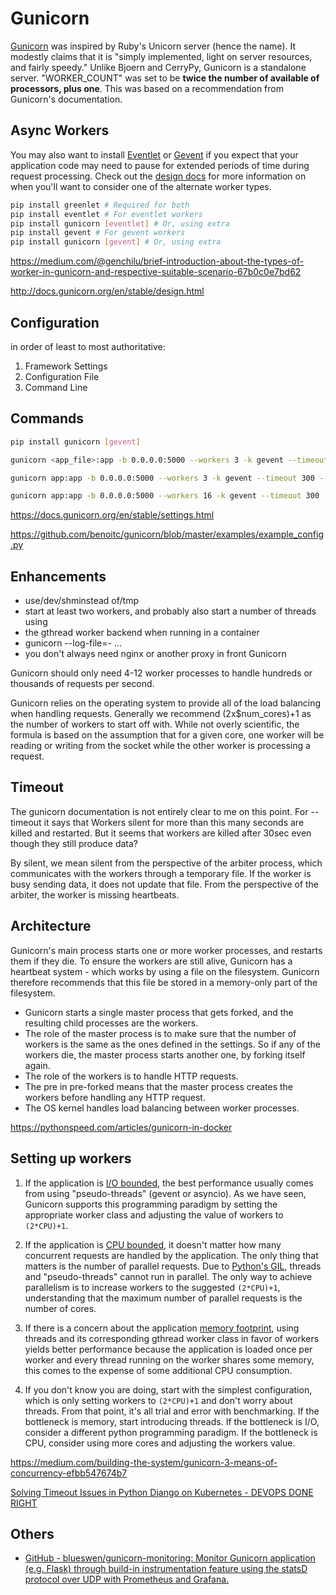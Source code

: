 # Gunicorn

[Gunicorn](http://gunicorn.org/) was inspired by Ruby's Unicorn server (hence the name). It modestly claims that it is "simply implemented, light on server resources, and fairly speedy." Unlike Bjoern and CerryPy, Gunicorn is a standalone server. "WORKER_COUNT" was set to be **twice the number of available of processors, plus one**. This was based on a recommendation from Gunicorn's documentation.

## Async Workers

You may also want to install [Eventlet](http://eventlet.net/) or [Gevent](http://www.gevent.org/) if you expect that your application code may need to pause for extended periods of time during request processing. Check out the [design docs](http://docs.gunicorn.org/en/stable/design.html) for more information on when you'll want to consider one of the alternate worker types.

```bash
pip install greenlet # Required for both
pip install eventlet # For eventlet workers
pip install gunicorn [eventlet] # Or, using extra
pip install gevent # For gevent workers
pip install gunicorn [gevent] # Or, using extra
```

https://medium.com/@genchilu/brief-introduction-about-the-types-of-worker-in-gunicorn-and-respective-suitable-scenario-67b0c0e7bd62

http://docs.gunicorn.org/en/stable/design.html

## Configuration

in order of least to most authoritative:

1. Framework Settings
2. Configuration File
3. Command Line

## Commands

```bash
pip install gunicorn [gevent]

gunicorn <app_file>:app -b 0.0.0.0:5000 --workers 3 -k gevent --timeout 300 --worker-connections 1000 --max-requests 1000000 --limit-request-line 8190 --access-logfile /var/log/gunicorn/access.log

gunicorn app:app -b 0.0.0.0:5000 --workers 3 -k gevent --timeout 300 --worker-connections 1000 --max-requests 1000000 --limit-request-line 8190 --access-logfile '-'

gunicorn app:app -b 0.0.0.0:5000 --workers 16 -k gevent --timeout 300 --worker-connections 1000 --graceful-timeout 30 --keep-alive 2 --max-requests 1000000 --max-requests-jitter 100 --limit-request-line 0 --access-logfile '-' --error-logfile '-' --log-level 'info' --access-logformat '%(h)s %(l)s %(u)s %(t)s "%(r)s" %(s)s %(b)s "%(f)s" "%(a)s"'
```

https://docs.gunicorn.org/en/stable/settings.html

https://github.com/benoitc/gunicorn/blob/master/examples/example_config.py

## Enhancements

- use/dev/shminstead of/tmp
- start at least two workers, and probably also start a number of threads using
- the gthread worker backend when running in a container
- gunicorn --log-file=- ...
- you don't always need nginx or another proxy in front Gunicorn

Gunicorn should only need 4-12 worker processes to handle hundreds or thousands of requests per second.

Gunicorn relies on the operating system to provide all of the load balancing when handling requests. Generally we recommend (2x$num_cores)+1 as the number of workers to start off with. While not overly scientific, the formula is based on the assumption that for a given core, one worker will be reading or writing from the socket while the other worker is processing a request.

## Timeout

The gunicorn documentation is not entirely clear to me on this point. For --timeout it says that Workers silent for more than this many seconds are killed and restarted. But it seems that workers are killed after 30sec even though they still produce data?

By silent, we mean silent from the perspective of the arbiter process, which communicates with the workers through a temporary file. If the worker is busy sending data, it does not update that file. From the perspective of the arbiter, the worker is missing heartbeats.

## Architecture

Gunicorn's main process starts one or more worker processes, and restarts them if they die. To ensure the workers are still alive, Gunicorn has a heartbeat system - which works by using a file on the filesystem. Gunicorn therefore recommends that this file be stored in a memory-only part of the filesystem.

- Gunicorn starts a single master process that gets forked, and the resulting child processes are the workers.
- The role of the master process is to make sure that the number of workers is the same as the ones defined in the settings. So if any of the workers die, the master process starts another one, by forking itself again.
- The role of the workers is to handle HTTP requests.
- The pre in pre-forked means that the master process creates the workers before handling any HTTP request.
- The OS kernel handles load balancing between worker processes.

https://pythonspeed.com/articles/gunicorn-in-docker

## Setting up workers

1. If the application is [I/O bounded](https://en.wikipedia.org/wiki/I/O_bound), the best performance usually comes from using "pseudo-threads" (gevent or asyncio). As we have seen, Gunicorn supports this programming paradigm by setting the appropriate worker class and adjusting the value of workers to `(2*CPU)+1`.

2. If the application is [CPU bounded](https://en.wikipedia.org/wiki/CPU-bound), it doesn't matter how many concurrent requests are handled by the application. The only thing that matters is the number of parallel requests. Due to [Python's GIL](https://wiki.python.org/moin/GlobalInterpreterLock), threads and "pseudo-threads" cannot run in parallel. The only way to achieve parallelism is to increase workers to the suggested `(2*CPU)+1`, understanding that the maximum number of parallel requests is the number of cores.

3. If there is a concern about the application [memory footprint](https://en.wikipedia.org/wiki/Memory_footprint), using threads and its corresponding gthread worker class in favor of workers yields better performance because the application is loaded once per worker and every thread running on the worker shares some memory, this comes to the expense of some additional CPU consumption.

4. If you don't know you are doing, start with the simplest configuration, which is only setting workers to `(2*CPU)+1` and don't worry about threads. From that point, it's all trial and error with benchmarking. If the bottleneck is memory, start introducing threads. If the bottleneck is I/O, consider a different python programming paradigm. If the bottleneck is CPU, consider using more cores and adjusting the workers value.

https://medium.com/building-the-system/gunicorn-3-means-of-concurrency-efbb547674b7

[Solving Timeout Issues in Python Django on Kubernetes - DEVOPS DONE RIGHT](https://opstree.com/blog/2024/05/28/solving-timeout-issues-in-python-django-on-kubernetes/)

## Others

- [GitHub - blueswen/gunicorn-monitoring: Monitor Gunicorn application (e.g. Flask) through build-in instrumentation feature using the statsD protocol over UDP with Prometheus and Grafana.](https://github.com/blueswen/gunicorn-monitoring/tree/main)
